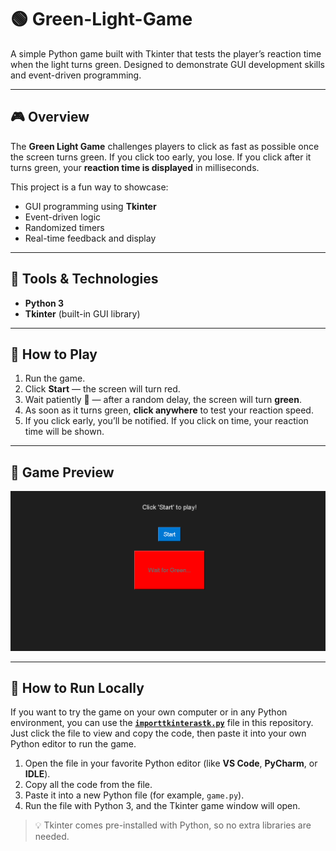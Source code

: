 # 🟢 Green-Light-Game

A simple Python game built with Tkinter that tests the player’s reaction time when the light turns green. Designed to demonstrate GUI development skills and event-driven programming.

---

## 🎮 Overview

The **Green Light Game** challenges players to click as fast as possible once the screen turns green. If you click too early, you lose. If you click after it turns green, your **reaction time is displayed** in milliseconds.

This project is a fun way to showcase:
- GUI programming using **Tkinter**
- Event-driven logic
- Randomized timers
- Real-time feedback and display

---

## 🧰 Tools & Technologies

- **Python 3**
- **Tkinter** (built-in GUI library)

---

## 📝 How to Play

1. Run the game.  
2. Click **Start** — the screen will turn red.  
3. Wait patiently 👀 — after a random delay, the screen will turn **green**.  
4. As soon as it turns green, **click anywhere** to test your reaction speed.  
5. If you click early, you’ll be notified. If you click on time, your reaction time will be shown.

---

## 📸 Game Preview

![Game Preview](Capture.PNG)

---

## 🚀 How to Run Locally

If you want to try the game on your own computer or in any Python environment, you can use the [**`importtkinterastk.py`**](importtkinterastk.py) file in this repository. Just click the file to view and copy the code, then paste it into your own Python editor to run the game.

1. Open the file in your favorite Python editor (like **VS Code**, **PyCharm**, or **IDLE**).  
2. Copy all the code from the file.  
3. Paste it into a new Python file (for example, `game.py`).  
4. Run the file with Python 3, and the Tkinter game window will open.  

> 💡 Tkinter comes pre-installed with Python, so no extra libraries are needed.

